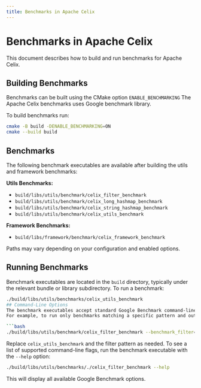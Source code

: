 ```yaml
---
title: Benchmarks in Apache Celix
---
```


<!--
Licensed to the Apache Software Foundation (ASF) under one or more
contributor license agreements.  See the NOTICE file distributed with
this work for additional information regarding copyright ownership.
The ASF licenses this file to You under the Apache License, Version 2.0
(the "License"); you may not use this file except in compliance with
the License.  You may obtain a copy of the License at
   
    http://www.apache.org/licenses/LICENSE-2.0

Unless required by applicable law or agreed to in writing, software
distributed under the License is distributed on an "AS IS" BASIS,
WITHOUT WARRANTIES OR CONDITIONS OF ANY KIND, either express or implied.
See the License for the specific language governing permissions and
limitations under the License.
-->


# Benchmarks in Apache Celix

This document describes how to build and run benchmarks for Apache Celix.

## Building Benchmarks

Benchmarks can be built using the CMake option `ENABLE_BENCHMARKING`
The Apache Celix benchmarks uses Google benchmark library. 

To build benchmarks run:

```sh
cmake -B build -DENABLE_BENCHMARKING=ON
cmake --build build
```

## Benchmarks

The following benchmark executables are available after building the utils and framework benchmarks:

**Utils Benchmarks:**
- `build/libs/utils/benchmark/celix_filter_benchmark`
- `build/libs/utils/benchmark/celix_long_hashmap_benchmark`
- `build/libs/utils/benchmark/celix_string_hashmap_benchmark`
- `build/libs/utils/benchmark/celix_utils_benchmark`

**Framework Benchmarks:**
- `build/libs/framework/benchmark/celix_framework_benchmark`

Paths may vary depending on your configuration and enabled options.

## Running Benchmarks

Benchmark executables are located in the `build` directory, typically under the relevant bundle or library subdirectory. To run a benchmark:

```sh
./build/libs/utils/benchmarks/celix_utils_benchmark
## Command-Line Options
The benchmark executables accept standard Google Benchmark command-line options. 
For example, to run only benchmarks matching a specific pattern and output results in JSON format:

```bash
./build/libs/utils/benchmark/celix_filter_benchmark --benchmark_filter=complexFilter --benchmark_format=json
```

Replace `celix_utils_benchmark` and the filter pattern as needed. To see a list of supported command-line flags, run the benchmark executable with the `--help` option:

```bash
./build/libs/utils/benchmarks/./celix_filter_benchmark --help
```

This will display all available Google Benchmark options.

